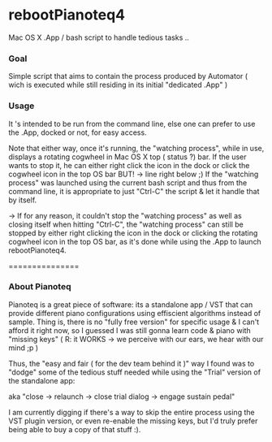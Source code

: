 rebootPianoteq4
===============
Mac OS X .App / bash script to handle tedious tasks ..


### Goal
Simple script that aims to contain the process produced by Automator ( wich is executed while still residing in its initial "dedicated .App" )

### Usage

It 's intended to be run from the command line, else one can prefer to use the .App, docked or not, for easy access.

Note that either way, once it's running, the "watching process", while in use, displays a rotating cogwheel in Mac OS X top ( status ?) bar.
If the user wants to stop it, he can either right click the icon in the dock or click the cogwheel icon in the top OS bar BUT! -> line right below ;)
If the "watching process" was launched using the current bash script and thus from the command line, it is appropriate to just "Ctrl-C" the script & let it handle that by itself.

-> If for any reason, it couldn't stop the "watching process" as well as closing itself when hitting "Ctrl-C",
   the "watching process" can still be stopped by either right clicking the icon in the dock or clicking the rotating cogwheel icon in the top OS bar,
   as it's done while using the .App to launch rebootPianoteq4.

===============
### About Pianoteq

Pianoteq is a great piece of software: its a standalone app / VST that can provide different piano configurations using effiscient algorithms instead of sample.
Thing is, there is no "fully free version" for specific usage & I can't afford it right now, so I guessed I was still gonna learn code & piano with "missing keys" ( R: it WORKS -> we perceive with our ears, we hear with our mind ;p )

Thus, the "easy and fair ( for the dev team behind it )" way I found was to "dodge" some of the tedious stuff needed while using the "Trial" version of the standalone app:

  aka "close -> relaunch -> close trial dialog -> engage sustain pedal"
  
I am currently digging if there's a way to skip the entire process using the VST plugin version, or even re-enable the missing keys, but I'd truly prefer being able to buy a copy of that stuff :).
